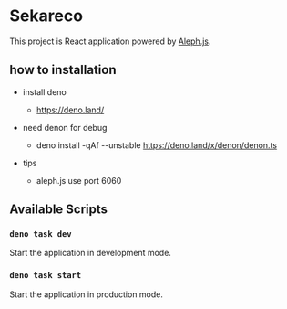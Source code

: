 # Sekareco

This project is React application powered by [Aleph.js](https://github.com/alephjs/aleph.js).

## how to installation
- install deno
    - https://deno.land/

- need denon for debug
    - deno install -qAf --unstable https://deno.land/x/denon/denon.ts

- tips
    - aleph.js use port 6060



## Available Scripts
### `deno task dev`
Start the application in development mode.

### `deno task start`
Start the application in production mode.

